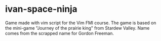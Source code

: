 # ivan-space-ninja
Game made with vim script for the Vim FMI course. The game is based on the mini-game "Journey of the prairie king" from Stardew Valley. Name comes from the scrapped name for Gordon Freeman.
